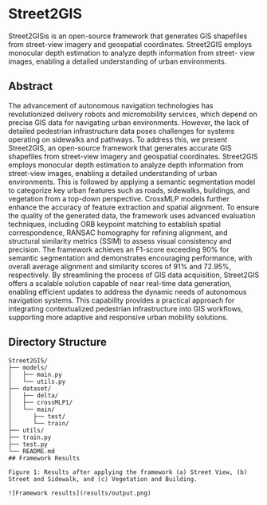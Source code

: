 # Street2GIS
Street2GISis is an open-source framework that generates GIS shapefiles from street-view imagery and geospatial coordinates. Street2GIS employs monocular depth estimation to analyze depth information from street- view images, enabling a detailed understanding of urban environments.
## Abstract
The advancement of autonomous navigation technologies has revolutionized delivery robots and micromobility services, which depend on precise GIS data for navigating urban environments. However, the lack of detailed pedestrian infrastructure data poses challenges for systems operating on sidewalks and pathways. To address this, we present Street2GIS, an open-source framework that generates accurate GIS shapefiles from street-view imagery and geospatial coordinates. Street2GIS employs monocular depth estimation to analyze depth information from street-view images, enabling a detailed understanding of urban environments. This is followed by applying a semantic segmentation model to categorize key urban features such as roads, sidewalks, buildings, and vegetation from a top-down perspective. CrossMLP models further enhance the accuracy of feature extraction and spatial alignment. To ensure the quality of the generated data, the framework uses advanced evaluation techniques, including ORB keypoint matching to establish spatial correspondence, RANSAC homography for refining alignment, and structural similarity metrics (SSIM) to assess visual consistency and precision. The framework achieves an F1-score exceeding 90\% for semantic segmentation and demonstrates encouraging performance, with overall average alignment and similarity scores of 91\% and 72.95\%, respectively. By streamlining the process of GIS data acquisition, Street2GIS offers a scalable solution capable of near real-time data generation, enabling efficient updates to address the dynamic needs of autonomous navigation systems. This capability provides a practical approach for integrating contextualized pedestrian infrastructure into GIS workflows, supporting more adaptive and responsive urban mobility solutions.
## Directory Structure
```plaintext
Street2GIS/
├── models/
│   ├── main.py
│   └── utils.py
├── dataset/
│   ├── delta/
│   ├── crossMLP1/
│   └── main/
│      ├── test/
│      └── train/
├── utils/
├── train.py
├── test.py
└── README.md
## Framework Results

Figure 1: Results after applying the framework (a) Street View, (b) Street and Sidewalk, and (c) Vegetation and Building.

![Framework results](results/output.png)

